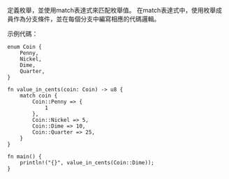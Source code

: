 
定義枚舉，並使用match表達式來匹配枚舉值。
在match表達式中，使用枚舉成員作為分支條件，並在每個分支中編寫相應的代碼邏輯。

示例代碼：

```shell
enum Coin {
    Penny,
    Nickel,
    Dime,
    Quarter,
}

fn value_in_cents(coin: Coin) -> u8 {
    match coin {
        Coin::Penny => {
            1
        },
        Coin::Nickel => 5,
        Coin::Dime => 10,
        Coin::Quarter => 25,
    }
}

fn main() {
    println!("{}", value_in_cents(Coin::Dime));
}
```